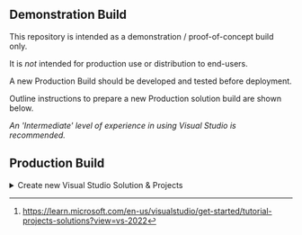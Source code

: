 ## Demonstration Build

This repository is intended as a demonstration / proof-of-concept build only.

It is _not_ intended for production use or distribution to end-users.

A new Production Build should be developed and tested before deployment.

Outline instructions to prepare a new Production solution build are shown below.

*An 'Intermediate' level of experience in using Visual Studio is recommended.*

## Production Build

<details><summary>Create new Visual Studio Solution & Projects</summary>
<p>

See [^1] for further information on Solutions and Projects.

<details><summary>Create new Visual Studio Solution</summary>
<p>

* Start Visual Studio and select `Create a New Project`.

* Select [`Blank Solution`](/SCREENSHOTS/VISUAL_STUDIO_NEW_BLANK_SOLUTION.png) as the Project Template and save with a name of your choice.

* In Solution Explorer, Right-Hand Click the above and select Add > New Project

</p>
</details> 

<details><summary>Add new Visual Studio .Net Project</summary>
<p>

<details><summary>Add new Project</summary>
<p>

* Add a new [Class Library .NET Framework](/SCREENSHOTS/VISUAL_STUDIO_NEW_CLASS_LIBRARY.png) Project and save with a name of your choice.
* In Solution Explorer, expand References and add [5 new entries as shown](/SCREENSHOTS/VISUAL_STUDIO_REFERENCES.png)
* Right-Hand click the new solution and select View Properties > Application.
* Check that `Assembly name` and `Root namespace` are correct for your usage.
* Check that option [ ] `Make Assembly COM Visible` is **not** selected in Application > Assembly Information
* Check that option [ ]  `Register for COM interop` is **not** selected in Compile

</p>
</details> 

<details><summary>Add new COM Class</summary>
<p>
  
* Add a new [COM Class](/SCREENSHOTS/VISUAL_STUDIO_NEW_COM_CLASS.png) vb file to the Project and save with suggested name `Functions.vb`
  
  The new COM Class file will have new GUIDs created automatically which are valid for production use.
  
  Edit this file to add your User Defined Functions and change the general structure of it to resemble the demonstrator.
  
</p>
</details> 

<details><summary>Add new Empty Class</summary>
<p>

* Add a new [Empty Class](/SCREENSHOTS/VISUAL_STUDIO_NEW_CLASS_DEFINITION.png) vb file and save with suggested name `Interop.vb`

Replace the entire contents of the new file with the demonstrator version. 

Ensure that `Partial Public Class Functions` matches the Class Name of your main Functions class.

</p>
</details> 

<details><summary>Add new Installer Class</summary>
<p>
  
* Add a new [Installer Class](/SCREENSHOTS/VISUAL_STUDIO_NEW_INSTALLER_CLASS.png) vb file and save with suggested name `Installer.vb`

Replace the entire contents of the new file with the demonstrator version.

Ensure that references to `Functions` in `Sub New()` match the Class Name of your main Functions class.

Build the project and check that it completes successfully before continuing. 

</p>
</details> 

</p>
</details> 

<details><summary>Create new Visual Studio Setup Projects</summary>
<p>

<details><summary>Add Setup Projects</summary>
<p>

In Solution Explorer, right-hand click the main Solution and

* Add a new [Setup Project](/SCREENSHOTS/VISUAL_STUDIO_NEW_SETUP_PROJECT.png) Project and save with a name of your choice for 32-Bit Install.

* Add a second new [Setup Project](/SCREENSHOTS/VISUAL_STUDIO_NEW_SETUP_PROJECT.png) Project and save with a name of your choice for 64-Bit Install.

</p>
</details> 

<details><summary>Configure Setup Projects</summary>
<p>

In Solution Explorer, right-hand click each Setup Project and 

1. Select [Add > Project Output](/SCREENSHOTS/VISUAL_STUDIO_ADD_PRIMARY_OUTPUT.png) and add the Primary Output
2. Right-hand click the newly-added Primary Output > Properties, [Register](/SCREENSHOTS/PRIMARY_OUTPUT_DO_NOT_REGISTER.png) should be set to **`vsdrpDoNotRegister`**
3. Select [View > Custom Actions](/SCREENSHOTS/CUSTOM_ACTIONS_VIEW.png) and add the Primary Output to each of the [four categories shown](/SCREENSHOTS/CUSTOM_ACTIONS_AUTO_INSTALLER.png)
4. Press the F4 key and set Company Name etc. to values of your choice.
5. Right-hand click and select View > [User Interface > Installation Folder](/SCREENSHOTS/USER_INTERFACE_PROPERTIES.png) and set property `InstallAllUsersVisible = False`

Right-hand click the Primary Output in each of the four categories and 

1. Rename the Primary Output (optional)
2. Check that Property `InstallerClass = True`
3. Set Property [Run64Bit to True](/SCREENSHOTS/CUSTOM_ACTIONS_RUN64BIT.png) for 64-Bit Office and False for 32-Bit Office.

Note that the same Primary Output .dll file is used for both 32-bit and 64-bit installers. 

</p>
</details> 

</p>
</details> 

</p>
</details> 



[^1]:https://learn.microsoft.com/en-us/visualstudio/get-started/tutorial-projects-solutions?view=vs-2022

